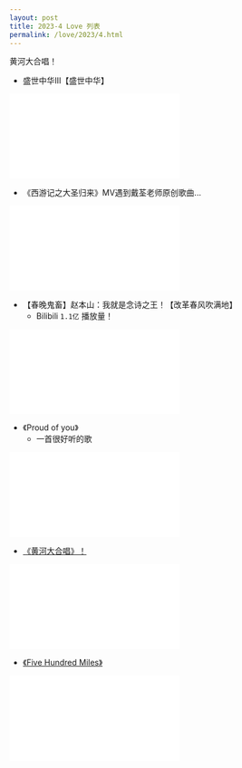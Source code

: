 ```yaml
---
layout: post
title: 2023-4 Love 列表
permalink: /love/2023/4.html
---
```


黄河大合唱！

- 盛世中华III【盛世中华】

<iframe src="//player.bilibili.com/player.html?aid=69241910&bvid=BV19E41197Kc&cid=120004475&page=1" scrolling="no" border="0" frameborder="no" framespacing="0" allowfullscreen="true"> </iframe>

- 《西游记之大圣归来》MV遇到戴荃老师原创歌曲...

<iframe src="//player.bilibili.com/player.html?aid=2498218&bvid=BV1cs411S7DX&cid=3911962&page=1" scrolling="no" border="0" frameborder="no" framespacing="0" allowfullscreen="true"> </iframe>

- 【春晚鬼畜】赵本山：我就是念诗之王！【改革春风吹满地】
    - Bilibili `1.1亿` 播放量！

<iframe src="//player.bilibili.com/player.html?aid=19390801&bvid=BV1bW411n7fY&cid=31621681&page=1" scrolling="no" border="0" frameborder="no" framespacing="0" allowfullscreen="true"> </iframe>

- 《Proud of you》
    - 一首很好听的歌

<iframe src="//player.bilibili.com/player.html?aid=796685264&bvid=BV1DC4y147So&cid=223199295&page=1" scrolling="no" border="0" frameborder="no" framespacing="0" allowfullscreen="true"> </iframe>

- [《黄河大合唱》！](<https://www.bilibili.com/video/BV14f4y1E7Dk/?spm_id_from=333.788.recommend_more_video.-1&vd_source=747880a3ae904247a313fed9137ea174>)

<iframe src="//player.bilibili.com/player.html?aid=293154672&bvid=BV14f4y1E7Dk&cid=413639930&page=1" scrolling="no" border="0" frameborder="no" framespacing="0" allowfullscreen="true"> </iframe>

- [《Five Hundred Miles》](<{{ site.baseurl }}/posts/2023/4/500-miles>)

<iframe src="//player.bilibili.com/player.html?aid=330624190&bvid=BV1FA411s7df&cid=262875402&page=1" scrolling="no" border="0" frameborder="no" framespacing="0" allowfullscreen="true"> </iframe>